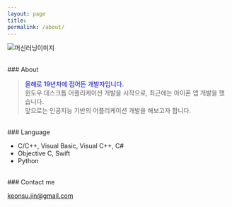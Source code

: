 ```yaml
---
layout: page
title: 
permalink: /about/
---
```


![머신러닝이미지](https://raw.githubusercontent.com/JinKeonsu/jekyll-now/master/images/machine_learning.png)

<br/>
### About

> <span style="color:blue">올해로 19년차에 접어든 개발자입니다.</span><br/>
> 윈도우 데스크톱 어플리케이션 개발을 시작으로,
> 최근에는 아이폰 앱 개발을 했습니다.<br/>
> 앞으로는 인공지능 기반의 어플리케이션 개발을 해보고자 합니다.


<br/>
### Language

* C/C++, Visual Basic, Visual C++, C# 
* Objective C, Swift
* Python


<br/>
### Contact me

[keonsu.jin@gmail.com](mailto:keonsu.jin@gmail.com)
